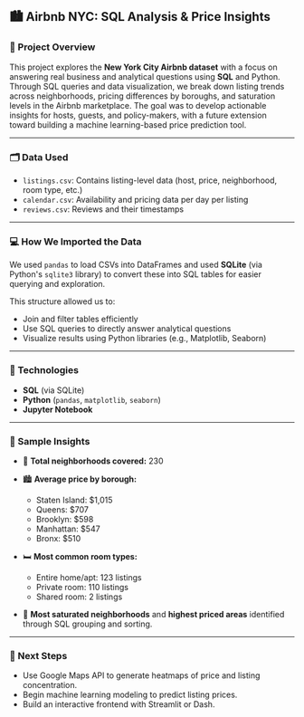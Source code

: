 ## 🏙️ Airbnb NYC: SQL Analysis & Price Insights

### 📌 Project Overview

This project explores the **New York City Airbnb dataset** with a focus on answering real business and analytical questions using **SQL** and Python. Through SQL queries and data visualization, we break down listing trends across neighborhoods, pricing differences by boroughs, and saturation levels in the Airbnb marketplace. The goal was to develop actionable insights for hosts, guests, and policy-makers, with a future extension toward building a machine learning-based price prediction tool.

---

### 🗂️ Data Used

* `listings.csv`: Contains listing-level data (host, price, neighborhood, room type, etc.)
* `calendar.csv`: Availability and pricing data per day per listing
* `reviews.csv`: Reviews and their timestamps

---

### 💻 How We Imported the Data

We used `pandas` to load CSVs into DataFrames and used **SQLite** (via Python's `sqlite3` library) to convert these into SQL tables for easier querying and exploration.

This structure allowed us to:

* Join and filter tables efficiently
* Use SQL queries to directly answer analytical questions
* Visualize results using Python libraries (e.g., Matplotlib, Seaborn)

---

### 🧠 Technologies

* **SQL** (via SQLite)
* **Python** (`pandas`, `matplotlib`, `seaborn`)
* **Jupyter Notebook**

---

### 📌 Sample Insights

* 📍 **Total neighborhoods covered:** 230

* 🏙️ **Average price by borough:**

  * Staten Island: \$1,015
  * Queens: \$707
  * Brooklyn: \$598
  * Manhattan: \$547
  * Bronx: \$510

* 🛏️ **Most common room types:**

  * Entire home/apt: 123 listings
  * Private room: 110 listings
  * Shared room: 2 listings

* 🧭 **Most saturated neighborhoods** and **highest priced areas** identified through SQL grouping and sorting.

---

### 🔮 Next Steps

* Use Google Maps API to generate heatmaps of price and listing concentration.
* Begin machine learning modeling to predict listing prices.
* Build an interactive frontend with Streamlit or Dash.

